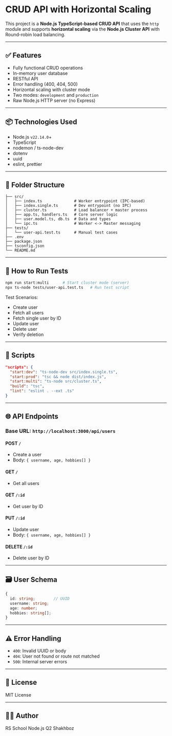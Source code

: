 # CRUD API with Horizontal Scaling

This project is a **Node.js TypeScript-based CRUD API** that uses the `http` module and supports **horizontal scaling** via the **Node.js Cluster API** with Round-robin load balancing.

---

## ✅ Features

- Fully functional CRUD operations
- In-memory user database
- RESTful API
- Error handling (400, 404, 500)
- Horizontal scaling with cluster mode
- Two modes: `development` and `production`
- Raw Node.js HTTP server (no Express)

---

## 📦 Technologies Used

- Node.js `v22.14.0`+
- TypeScript
- nodemon / ts-node-dev
- dotenv
- uuid
- eslint, prettier

---

## 📁 Folder Structure

```
├── src/
│   ├── index.ts              # Worker entrypoint (IPC-based)
│   ├── index.single.ts       # Dev entrypoint (no IPC)
│   ├── cluster.ts            # Load balancer + master process
│   ├── app.ts, handlers.ts   # Core server logic
│   ├── user.model.ts, db.ts  # Data and types
│   └── ipc.ts                # Worker <-> Master messaging
├── tests/
│   └── user-api.test.ts      # Manual test cases
├── .env
├── package.json
├── tsconfig.json
└── README.md
```

---

## 🧪 How to Run Tests

```bash
npm run start:multi      # Start cluster mode (server)
npx ts-node tests/user-api.test.ts   # Run test script
```

Test Scenarios:
- Create user
- Fetch all users
- Fetch single user by ID
- Update user
- Delete user
- Verify deletion

---

## 🚀 Scripts

```json
"scripts": {
  "start:dev": "ts-node-dev src/index.single.ts",
  "start:prod": "tsc && node dist/index.js",
  "start:multi": "ts-node src/cluster.ts",
  "build": "tsc",
  "lint": "eslint . --ext .ts"
}
```

---

## 🌐 API Endpoints

### Base URL: `http://localhost:3000/api/users`

#### POST `/`
- Create a user
- Body: `{ username, age, hobbies[] }`

#### GET `/`
- Get all users

#### GET `/:id`
- Get user by ID

#### PUT `/:id`
- Update user
- Body: `{ username, age, hobbies[] }`

#### DELETE `/:id`
- Delete user by ID

---

## 🗃️ User Schema
```ts
{
  id: string;        // UUID
  username: string;
  age: number;
  hobbies: string[];
}
```

---

## ⚠️ Error Handling
- `400`: Invalid UUID or body
- `404`: User not found or route not matched
- `500`: Internal server errors

---

## 📄 License
MIT License

---

## 👨‍💻 Author
RS School Node.js Q2 Shakhboz
